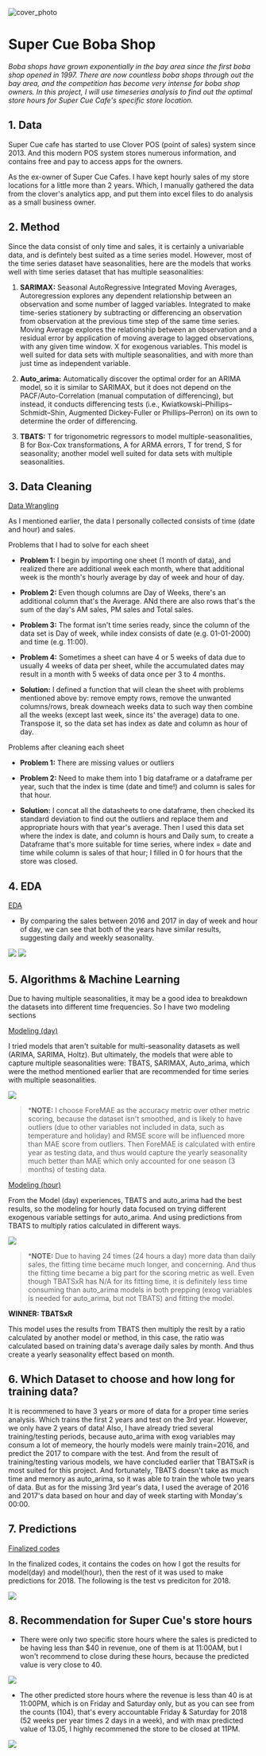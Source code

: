 ![cover_photo](https://github.com/tc18fwd/SpringBoard/blob/master/Capstone%20Two/Readme/Super%20Cue%20Classic%20Tea%20n%20Milk%20Tea.jpg)
# Super Cue Boba Shop

*Boba shops have grown exponentially in the bay area since the first boba shop opened in 1997. There are now countless boba shops through out the bay area, and the competition has become very intense for boba shop owners. In this project, I will use timeseries analysis to find out the optimal store hours for Super Cue Cafe's specific store location.*

## 1. Data

Super Cue cafe has started to use Clover POS (point of sales) system since 2013. And this modern POS system stores numerous information, and contains free and pay to access apps for the owners.

As the ex-owner of Super Cue Cafes. I have kept hourly sales of my store locations for a little more than 2 years. Which, I manually gathered the data from the clover's analytics app, and put them into excel files to do analysis as a small business owner.

## 2. Method

Since the data consist of only time and sales, it is certainly a univariable data, and is defintely best suited as a time series model. However, most of the time series dataset have seasonalities, here are the models that works well with time series dataset that has multiple seasonalities:

1. **SARIMAX:** Seasonal AutoRegressive Integrated Moving Averages, Autoregression explores any dependent relationship between an observation and some number of lagged variables. Integrated to make time-series stationery by subtracting or differencing an observation from observation at the previous time step of the same time series. Moving Average explores the relationship between an observation and a residual error by application of moving average to lagged observations, with any given time window. X for exogenous variables. This model is well suited for data sets with multiple seasonalities, and with more than just time as independent variable.

2. **Auto_arima:** Automatically discover the optimal order for an ARIMA model, so it is similar to SARIMAX, but it does not depend on the PACF/Auto-Correlation (manual computation of differencing), but instead, it conducts differencing tests (i.e., Kwiatkowski–Phillips–Schmidt–Shin, Augmented Dickey-Fuller or Phillips–Perron) on its own to determine the order of differencing.

3. **TBATS:** T for trigonometric regressors to model multiple-seasonalities, B for Box-Cox transformations, A for ARMA errors, T for trend, S for seasonality; another model well suited for data sets with multiple seasonalities.


## 3. Data Cleaning

[Data Wrangling](https://github.com/tc18fwd/SpringBoard/blob/master/Capstone%20Two/Capstone%202%20Data%20Wrangling.ipynb)

As I mentioned earlier, the data I personally collected consists of time (date and hour) and sales.

Problems that I had to solve for each sheet

* **Problem 1:** I begin by importing one sheet (1 month of data), and realized there are additional week each month, where that additional week is the month's hourly average by day of week and hour of day.

* **Problem 2:** Even though columns are Day of Weeks, there's an additional column that's the Average. ANd there are also rows that's the sum of the day's AM sales, PM sales and Total sales.

* **Problem 3:** The format isn't time series ready, since the column of the data set is Day of week, while index consists of date (e.g. 01-01-2000) and time (e.g. 11:00).

* **Problem 4:** Sometimes a sheet can have 4 or 5 weeks of data due to usually 4 weeks of data per sheet, while the accumulated dates may result in a month with 5 weeks of data once per 3 to 4 months.

* **Solution:** I defined a function that will clean the sheet with problems mentioned above by: remove empty rows, remove the unwanted columns/rows, break downeach weeks data to such way then combine all the weeks (except last week, since its' the average) data to one. Transpose it, so the data set has index as date and column as hour of day.

Problems after cleaning each sheet

* **Problem 1:** There are missing values or outliers

* **Problem 2:** Need to make them into 1 big dataframe or a dataframe per year, such that the index is time (date and time!) and column is sales for that hour.

* **Solution:** I concat all the datasheets to one dataframe, then checked its standard deviation to find out the outliers and replace them and appropriate hours with that year's average. Then I used this data set where the index is date, and column is hours and Daily sum, to create a Dataframe that's more suitable for time series, where index = date and time while column is sales of that hour; I filled in 0 for hours that the store was closed.

## 4. EDA

[EDA](https://github.com/tc18fwd/SpringBoard/blob/master/Capstone%20Two/Capstone%202%20EDA.ipynb)

* By comparing the sales between 2016 and 2017 in day of week and hour of day, we can see that both of the years have similar results, suggesting daily and weekly seasonality.

![](https://github.com/tc18fwd/SpringBoard/blob/master/Capstone%20Two/Readme/EDA%20DoW.png)
![](https://github.com/tc18fwd/SpringBoard/blob/master/Capstone%20Two/Readme/EDA%20hourly.png)

## 5. Algorithms & Machine Learning

Due to having multiple seasonalities, it may be a good idea to breakdown the datasets into different time frequencies. So I have two modeling sections

[Modeling (day)](https://github.com/tc18fwd/SpringBoard/blob/master/Capstone%20Two/Capstone%202%20modeling%20(day).ipynb)

I tried models that aren't suitable for multi-seasonality datasets as well (ARIMA, SARIMA, Holtz). But ultimately, the models that were able to capture multiple seasonalities were:
TBATS, SARIMAX, Auto_arima, which were the method mentioned earlier that are recommended for time series with multiple seasonalities.

![](https://github.com/tc18fwd/SpringBoard/blob/master/Capstone%20Two/Readme/Model%20Metric%20Day.png)

>***NOTE:** I choose ForeMAE as the accuracy metric over other metric scoring, because the dataset isn't smoothed, and is likely to have outliers (due to other variables not included in data, such as temperature and holiday) and RMSE score will be influenced more than MAE score from outliers. Then ForeMAE is calculated with entire year as testing data, and thus would capture the yearly seasonality much better than MAE which only accounted for one season (3 months) of testing data.

[Modeling (hour)](https://github.com/tc18fwd/SpringBoard/blob/master/Capstone%20Two/Capstone%202%20modeling%20(hour).ipynb)

From the Model (day) experiences, TBATS and auto_arima had the best results, so the modeling for hourly data focused on trying different exogenous variable settings for auto_arima. And using predictions from TBATS to multiply ratios calculated in different ways.

![](https://github.com/tc18fwd/SpringBoard/blob/master/Capstone%20Two/Readme/Model%20Score%20Metrics.png)

>***NOTE:** Due to having 24 times (24 hours a day) more data than daily sales, the fitting time became much longer, and concerning. And thus the fitting time became a big part for the scoring metric as well. Even though TBATSxR has N/A for its fitting time, it is definitely less time consuming than auto_arima models in both prepping (exog variables is needed for auto_arima, but not TBATS) and fitting the model.

**WINNER: TBATSxR**

This model uses the results from TBATS then multiply the reslt by a ratio calculated by another model or method, in this case, the ratio was calculated based on training data's average daily sales by month. And thus create a yearly seasonality effect based on month.


## 6. Which Dataset to choose and how long for training data?

It is recommened to have 3 years or more of data for a proper time series analysis. Which trains the first 2 years and test on the 3rd year. However, we only have 2 years of data! Also, I have already tried several training/testing periods, because auto_arima with exog variables may consum a lot of memeory, the hourly models were mainly train=2016, and predict the 2017 to compare with the test. And from the result of training/testing various models, we have concluded earlier that TBATSxR is most suited for this project. And fortunately, TBATS doesn't take as much time and memory as auto_arima, so it was able to train the whole two years of data.
But as for the missing 3rd year's data, I used the average of 2016 and 2017's data based on hour and day of week starting with Monday's 00:00.

## 7. Predictions

[Finalized codes](https://github.com/tc18fwd/SpringBoard/blob/master/Capstone%20Two/Capstone%202%20Finalized%20Codes.ipynb)

In the finalized codes, it contains the codes on how I got the results for model(day) and model(hour), then the rest of it was used to make predictions for 2018. The following is the test vs prediciton for 2018.

![](https://github.com/tc18fwd/SpringBoard/blob/master/Capstone%20Two/Readme/TBATSxTR_pred2018%20test%20vs%20prediction.png)

## 8. Recommendation for Super Cue's store hours

* There were only two specific store hours where the sales is predicted to be having less than $40 in revenue, one of them is at 11:00AM, but I won't recommend to close during these hours, because the predicted value is very close to 40.

![](https://github.com/tc18fwd/SpringBoard/blob/master/Capstone%20Two/Readme/less%20than%2040%20at%2011.png)

* The other predicted store hours where the revenue is less than 40 is at 11:00PM, which is on Friday and Saturday only, but as you can see from the counts (104), that's every accountable Friday & Saturday for 2018 (52 weeks per year times 2 days in a week), and with max predicted value of 13.05, I highly recommened the store to be closed at 11PM.

![](https://github.com/tc18fwd/SpringBoard/blob/master/Capstone%20Two/Readme/less%20than%2040%20at%2023.png)
